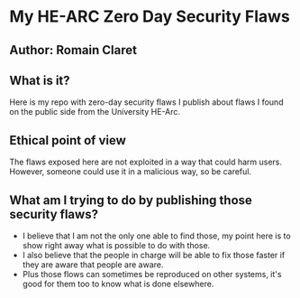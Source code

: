 # My HE-ARC Zero Day Security Flaws
## Author: Romain Claret

## What is it?
Here is my repo with zero-day security flaws I publish about flaws I found on the public side from the University HE-Arc.

## Ethical point of view
The flaws exposed here are not exploited in a way that could harm users. However, someone could use it in a malicious way, so be careful.

## What am I trying to do by publishing those security flaws?
- I believe that I am not the only one able to find those, my point here is to show right away what is possible to do with those.
- I also believe that the people in charge will be able to fix those faster if they are aware that people are aware.
- Plus those flows can sometimes be reproduced on other systems, it's good for them too to know what is done elsewhere.
